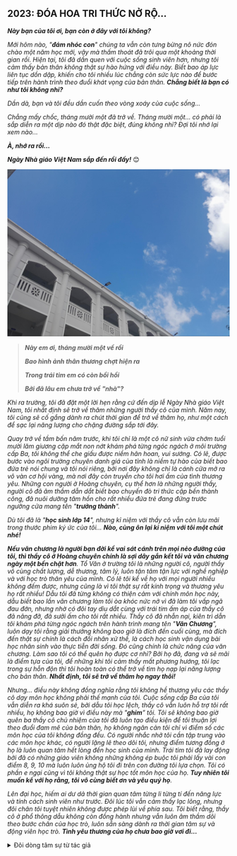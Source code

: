 ## 2023: ĐÓA HOA TRI THỨC NỞ RỘ...

**_Này bạn của tôi ơi, bạn còn ở đây với tôi không?_**

_Mới hôm nào, "**đám nhóc con**" chúng ta vẫn còn tưng bừng nô nức đón chào một năm học mới, vậy mà thấm thoát đã trôi qua một khoảng thời gian rồi. Hiện tại, tôi đã dần quen với cuộc sống sinh viên hơn, nhưng tôi cảm thấy bản thân không thật sự hào hứng với điều này. Biết bao áp lực liên tục dồn dập, khiến cho tôi nhiều lúc chẳng còn sức lực nào để bước tiếp trên hành trình theo đuổi khát vọng của bản thân. **Chẳng biết là bạn có như tôi không nhỉ?**_

_Dần dà, bạn và tôi đều dần cuốn theo vòng xoáy của cuộc sống..._

_Chẳng mấy chốc, tháng mười một đã trở về. Tháng mười một... có phải là sắp diễn ra một dịp nào đó thật đặc biệt, đúng không nhỉ? Đợi tôi nhớ lại xem nào..._

**_À, nhớ ra rồi..._**

**_Ngày Nhà giáo Việt Nam sắp đến rồi đấy!_** 😊

![Special 2023](../img/image4.jpg)

> **_Này em ơi, tháng mười một về rồi_**
>
> **_Bao hình ảnh thân thương chợt hiện ra_**
>
> **_Trong trái tim em có còn bồi hồi_**
>
> **_Bởi đã lâu em chưa trở về "nhà"?_**

_Khi ra trường, tôi đã đặt một lời hẹn rằng cứ đến dịp lễ Ngày Nhà giáo Việt Nam, tôi nhất định sẽ trở về thăm những người thầy cô của mình. Năm nay, tôi cũng sẽ cố gắng dành ra chút thời gian để trở về thăm họ, như một cách để sạc lại năng lượng cho chặng đường sắp tới đây._

_Quay trở về tầm bốn năm trước, khi tôi chỉ là một cô nữ sinh vừa chớm tuổi mười lăm giương cặp mắt non nớt khám phá từng ngóc ngách ở môi trường cấp Ba, tôi không thể che giấu được niềm hân hoan, vui sướng. Có lẽ, được bước vào ngôi trường chuyên danh giá của tỉnh là niềm tự hào của biết bao đứa trẻ nói chung và tôi nói riêng, bởi nơi đây không chỉ là cánh cửa mở ra vô vàn cơ hội vàng, mà nơi đây còn truyền cho tôi hơi ấm của tình thương yêu. Những con người ở Hoàng chuyên, cụ thể hơn là những người thầy, người cô đã âm thầm dẫn dắt biết bao chuyến đò tri thức cập bến thành công, đã nuôi dưỡng tâm hồn cho rất nhiều đứa trẻ đang đứng trước ngưỡng cửa mang tên "**trưởng thành**"._

_Dù tôi đã là "**học sinh lớp 14**", nhưng kỉ niệm với thầy cô vẫn còn lưu mãi trong thước phim ký ức của tôi... **Nào, cùng ôn lại kỉ niệm với tôi một chút nhé!**_

_**Nếu văn chương là người bạn đời kề vai sát cánh trên mọi nẻo đường của tôi, thì thầy cô ở Hoàng chuyên chính là sợi dây gắn kết tôi và văn chương ngày một bền chặt hơn**. Tổ Văn ở trường tôi là những người cô, người thầy vô cùng chất lượng, dễ thương, tâm lý, luôn tận tâm tận lực với nghề nghiệp và với học trò thân yêu của mình. Có lẽ tôi kể về họ với mọi người nhiều không đếm được, nhưng cũng là vì tôi thật sự rất kính trọng và thương yêu họ rất nhiều! Dẫu tôi đã từng không có thiện cảm với chính môn học này, dẫu biết bao lần văn chương làm tôi òa khóc nức nở vì đã làm tôi vấp ngã đau đớn, nhưng nhờ có đôi tay dìu dắt cùng với trái tim ấm áp của thầy cô đã nâng đỡ, đã sưởi ấm cho tôi rất nhiều. Thầy cô đã nhẫn nại, kiên trì dẫn tôi khám phá từng ngóc ngách trên hành trình mang tên "**Văn Chương**", luôn dạy tôi rằng giải thưởng không bao giờ là đích đến cuối cùng, mà đích đến thật sự chính là cách đối nhân xử thế, là cách học sinh vận dụng bài học nhân sinh vào thực tiễn đời sống. Đó cũng chính là chức năng của văn chương. Làm sao tôi có thể quên họ được cơ nhỉ? Bởi họ đã, đang và sẽ mãi là điểm tựa của tôi, để những khi tôi cảm thấy mất phương hướng, tôi lạc trong sự hỗn độn thì tôi hoàn toàn có thể trở về tìm họ nạp lại năng lượng cho bản thân. **Nhất định, tôi sẽ trở về thăm họ ngay thôi!**_

_Nhưng... điều này không đồng nghĩa rằng tôi không hề thương yêu các thầy cô dạy môn học không phải thế mạnh của tôi. Cuộc sống cấp Ba của tôi vẫn diễn ra khá suôn sẻ, bởi dẫu tôi học lệch, thầy cô vẫn luôn hỗ trợ tôi rất nhiều, họ không bao giờ vì điều này mà "**ghim**” tôi. Tôi sẽ không bao giờ quên ba thầy cô chủ nhiệm của tôi đã luôn tạo điều kiện để tôi thuận lợi theo đuổi đam mê của bản thân, họ không ngăn cản tôi chỉ vì điểm số các môn học của tôi không đồng đều. Có người nhắc nhở tôi cần tập trung vào các môn học khác, có người lặng lẽ theo dõi tôi, nhưng điểm tương đồng ở họ là luôn quan tâm hết lòng đến học sinh của mình. Trái tim tôi đã lay động bởi đã có những giáo viên không những không ép buộc tôi phải lấy vài con điểm 8, 9, 10 mà luôn luôn ủng hộ tôi đi trên con đường tôi lựa chọn. Tôi có phần e ngại cũng vì tôi không thật sự học tốt môn học của họ. **Tuy nhiên tôi muốn kể với họ rằng, tôi vô cùng biết ơn và yêu quý họ**._

_Lên đại học, hiếm ai dư dả thời gian quan tâm từng li từng tí đến năng lực và tính cách sinh viên như trước. Đôi lúc tôi vẫn cảm thấy lạc lõng, nhưng đôi chân tôi tuyệt nhiên không được phép lùi về phía sau. Tôi biết rằng, thầy cô ở phổ thông dẫu không còn đồng hành nhưng vẫn luôn âm thầm dõi theo bước chân của học trò, luôn sẵn sàng dành ra thời gian tâm sự và động viên học trò. **Tình yêu thương của họ chưa bao giờ vơi đi...**_

<details>
<summary>Đôi dòng tâm sự từ tác giả</summary>
<div>

**_Thầy cô ơi! Con chưa bao giờ quên những điều thầy cô luôn gửi trao đến con trong suốt ba năm qua. Dẫu con không thể hiện ra bên ngoài nhiều, nhưng con vẫn luôn khắc ghi và trân trọng tình thương bao la thầy cô trao truyền đến. Đóa hoa tri thức đã nở rộ, cũng bởi lẽ đã có sự ấm áp của thầy cô nơi đây._**

**_Nhân dịp 20/11, con xin gửi lời xin lỗi và cảm ơn chân thành nhất đến thầy cô. Con xin lỗi bởi nhiều lúc con bướng bỉnh, con chẳng biết cân bằng tất cả các môn học để rồi gây một nỗi thất vọng rất lớn đến thầy cô. Đến bây giờ, con vẫn rất hối hận vì điều đấy, nhưng thầy cô vẫn đối xử rất dịu dàng với con. Con xin cảm ơn thầy cô vì đã luôn thương yêu, dẫn dắt, hỗ trợ, chắp đôi cánh để con có thể bay cao, bay xa hơn. Con đã dần trưởng thành hơn bởi một phần lớn nhờ vào công ơn dạy dỗ của thầy cô._**

**_Con kính chúc thầy cô luôn mạnh khỏe để có thể tiếp tục nghề "gõ đầu trẻ", chúc thầy cô luôn hạnh phúc bên những người thân yêu và các bạn học sinh của mình. Thầy cô chính là đóa hoa tri thức tươi thắm nhất!_** 🌷

</div>
</details>
